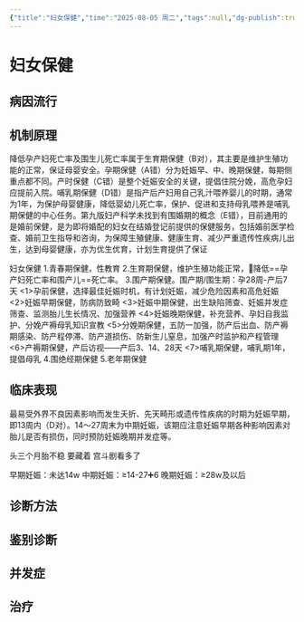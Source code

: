 ```yaml
---
{"title":"妇女保健","time":"2025-08-05 周二","tags":null,"dg-publish":true,"permalink":"/200 学习/215 妇产科学/第33章 妇女保健/妇女保健/","dgPassFrontmatter":true,"created":"2025-08-05T10:35:50.000+08:00","updated":"2025-08-05T10:40:55.000+08:00"}
---
```


# 妇女保健
## 病因流行
## 机制原理
降低孕产妇死亡率及围生儿死亡率属于生育期保健（B对），其主要是维护生殖功能的正常，保证母婴安全。孕期保健（A错）分为妊娠早、中、晚期保健，每期侧重点都不同。产时保健（C错）是整个妊娠安全的关键，提倡住院分娩，高危孕妇应提前入院。哺乳期保健（D错）是指产后产妇用自己乳汁喂养婴儿的时期，通常为1年，为保护母婴健康，降低婴幼儿死亡率，保护、促进和支持母乳喂养是哺乳期保健的中心任务。第九版妇产科学未找到有围婚期的概念（E错），目前通用的是婚前保健，是为即将婚配的妇女在结婚登记前提供的保健服务，包括婚前医学检查、婚前卫生指导和咨询，为保障生殖健康、健康生育、减少严重遗传性疾病儿出生，达到母婴健康，亦为优生优育，计划生育提供了保证

妇女保健
1.青春期保健，性教育
2.生育期保健，维护生殖功能正常，🍎降低==孕产妇死亡率和围产儿==死亡率。
3.围产期保健。围产期/围生期：孕28周-产后7天
   <1>孕前保健，选择最佳妊娠时机，有计划妊娠，减少危险因素和高危妊娠
   <2>妊娠早期保健，防病防致畸
   <3>妊娠中期保健，出生缺陷筛查、妊娠并发症筛查、监测胎儿生长情况、加强营养
   <4>妊娠晚期保健，补充营养、孕妇自我监护、分娩产褥母乳知识宣教
   <5>分娩期保健，五防一加强，防产后出血、防产褥期感染、防产程停滞、防产道损伤、防新生儿窒息，加强产时监护和产程管理
  <6>产褥期保健，产后访视——产后3、14、28天
  <7>哺乳期保健，哺乳期1年，提倡母乳
4.围绝经期保健
5.老年期保健
## 临床表现
最易受外界不良因素影响而发生夭折、先天畸形或遗传性疾病的时期为妊娠早期，即13周内（D对）。14～27周末为中期妊娠，该期应注意妊娠早期各种影响因素对胎儿是否有损伤，同时预防妊娠晚期并发症等。

头三个月胎不稳  要藏着  宫斗剧看多了

早期妊娠：未达14w
中期妊娠：≥14-27➕6
晚期妊娠：≥28w及以后

## 诊断方法
## 鉴别诊断
## 并发症
## 治疗

















































































































































































































































































































































































































































